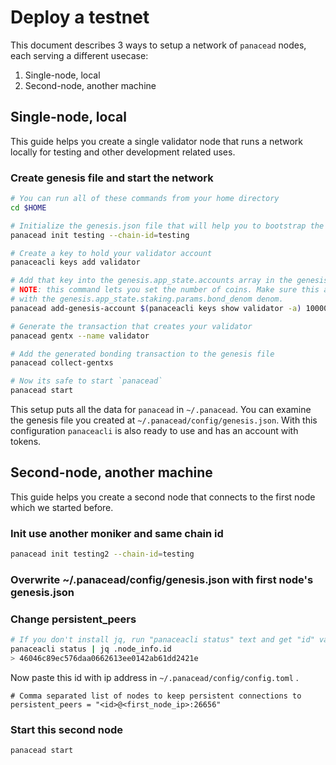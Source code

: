# Deploy a testnet‌

This document describes 3 ways to setup a network of `panacead` nodes, each serving a different usecase:

1. Single-node, local
2. Second-node, another machine

## Single-node, local

This guide helps you create a single validator node that runs a network locally for testing and other development related uses.

### Create genesis file and start the network

```bash
# You can run all of these commands from your home directory
cd $HOME

# Initialize the genesis.json file that will help you to bootstrap the network
panacead init testing --chain-id=testing

# Create a key to hold your validator account
panaceacli keys add validator

# Add that key into the genesis.app_state.accounts array in the genesis file
# NOTE: this command lets you set the number of coins. Make sure this account has some coins
# with the genesis.app_state.staking.params.bond_denom denom.
panacead add-genesis-account $(panaceacli keys show validator -a) 100000000000000umed

# Generate the transaction that creates your validator
panacead gentx --name validator

# Add the generated bonding transaction to the genesis file
panacead collect-gentxs

# Now its safe to start `panacead`
panacead start
```

This setup puts all the data for `panacead` in `~/.panacead`. You can examine the genesis file you created at `~/.panacead/config/genesis.json`. With this configuration `panaceacli` is also ready to use and has an account with tokens.

## Second-node, another machine

This guide helps you create a second node that connects to the first node which we started before.

### Init use another moniker and same chain id

```bash
panacead init testing2 --chain-id=testing
```

### Overwrite ~/.panacead/config/genesis.json with first node's genesis.json

### Change persistent\_peers

```bash
# If you don't install jq, run "panaceacli status" text and get "id" value manually
panaceacli status | jq .node_info.id 
> 46046c89ec576daa0662613ee0142ab61dd2421e
```

Now paste this id with ip address in `~/.panacead/config/config.toml` .

```text
# Comma separated list of nodes to keep persistent connections to
persistent_peers = "<id>@<first_node_ip>:26656"
```

### Start this second node

```bash
panacead start
```

